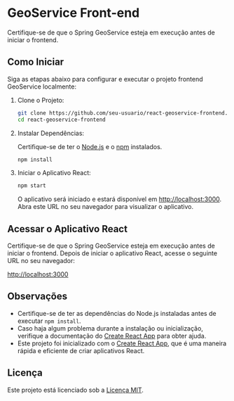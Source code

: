 # GeoService Front-end

Certifique-se de que o Spring GeoService esteja em execução antes de iniciar o frontend.

## Como Iniciar

Siga as etapas abaixo para configurar e executar o projeto frontend GeoService localmente:

1. Clone o Projeto:

    ```bash
    git clone https://github.com/seu-usuario/react-geoservice-frontend.git
    cd react-geoservice-frontend
    ```

2. Instalar Dependências:

    Certifique-se de ter o [Node.js](https://nodejs.org/) e o [npm](https://www.npmjs.com/) instalados.

    ```bash
    npm install
    ```

3. Iniciar o Aplicativo React:

    ```bash
    npm start
    ```

    O aplicativo será iniciado e estará disponível em [http://localhost:3000](http://localhost:3000). Abra este URL no seu navegador para visualizar o aplicativo.

## Acessar o Aplicativo React

Certifique-se de que o Spring GeoService esteja em execução antes de iniciar o frontend. Depois de iniciar o aplicativo React, acesse o seguinte URL no seu navegador:

[http://localhost:3000](http://localhost:3000)

## Observações

- Certifique-se de ter as dependências do Node.js instaladas antes de executar `npm install`.
- Caso haja algum problema durante a instalação ou inicialização, verifique a documentação do [Create React App](https://create-react-app.dev/) para obter ajuda.
- Este projeto foi inicializado com o [Create React App](https://create-react-app.dev/), que é uma maneira rápida e eficiente de criar aplicativos React.

## Licença

Este projeto está licenciado sob a [Licença MIT](LICENSE).
